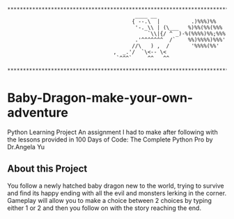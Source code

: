 
    ********************************************************************************************************************
                                             ____ __
                                            { --.\  |          .)%%%)%%
                                             '-._\\ | (\___   %)%%(%%(%%%
                                                 `\\|{/ ^ _)-%(%%%%)%%;%%%
                                             .'^^^^^^^  /`    %%)%%%%)%%%'
                                            //\   ) ,  /       '%%%%(%%'
                                      ,  _.'/  `\<-- \<
                                       `^^^`     ^^   ^^

    **********************************************************************************************************************


# Baby-Dragon-make-your-own-adventure

Python Learning Project
An assignment I had to make after following with the lessons provided in 100 Days of Code: The Complete Python Pro by Dr.Angela Yu 

## About this Project
 You follow a newly hatched baby dragon new to the world, trying to survive and find its happy ending with all the evil and monsters lerking in the corner. Gameplay will allow you to make a choice between 2 choices by typing either 1 or 2 and then you follow on with the story reaching the end.




